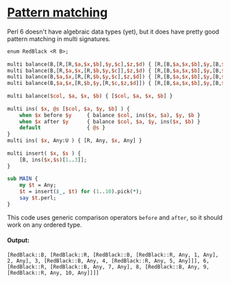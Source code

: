 [1]: http://rosettacode.org/wiki/Pattern_matching

# [Pattern matching][1]

Perl 6 doesn't have algebraic data types (yet), but it does have pretty good pattern matching in multi signatures.

```perl
enum RedBlack <R B>;
 
multi balance(B,[R,[R,$a,$x,$b],$y,$c],$z,$d) { [R,[B,$a,$x,$b],$y,[B,$c,$z,$d]] }
multi balance(B,[R,$a,$x,[R,$b,$y,$c]],$z,$d) { [R,[B,$a,$x,$b],$y,[B,$c,$z,$d]] }
multi balance(B,$a,$x,[R,[R,$b,$y,$c],$z,$d]) { [R,[B,$a,$x,$b],$y,[B,$c,$z,$d]] }
multi balance(B,$a,$x,[R,$b,$y,[R,$c,$z,$d]]) { [R,[B,$a,$x,$b],$y,[B,$c,$z,$d]] }
 
multi balance($col, $a, $x, $b) { [$col, $a, $x, $b] }
 
multi ins( $x, @s [$col, $a, $y, $b] ) {
    when $x before $y     { balance $col, ins($x, $a), $y, $b }
    when $x after $y      { balance $col, $a, $y, ins($x, $b) }
    default               { @s }
}
multi ins( $x, Any:U ) { [R, Any, $x, Any] }
 
multi insert( $x, $s ) {
    [B, ins($x,$s)[1..3]];
}
 
sub MAIN {
    my $t = Any;
    $t = insert($_, $t) for (1..10).pick(*);
    say $t.perl;
}
```


This code uses generic comparison operators `before` and `after`, so it should work on any ordered type.


#### Output:
```
[RedBlack::B, [RedBlack::R, [RedBlack::B, [RedBlack::R, Any, 1, Any], 2, Any], 3, [RedBlack::B, Any, 4, [RedBlack::R, Any, 5, Any]]], 6, [RedBlack::R, [RedBlack::B, Any, 7, Any], 8, [RedBlack::B, Any, 9, [RedBlack::R, Any, 10, Any]]]]
```